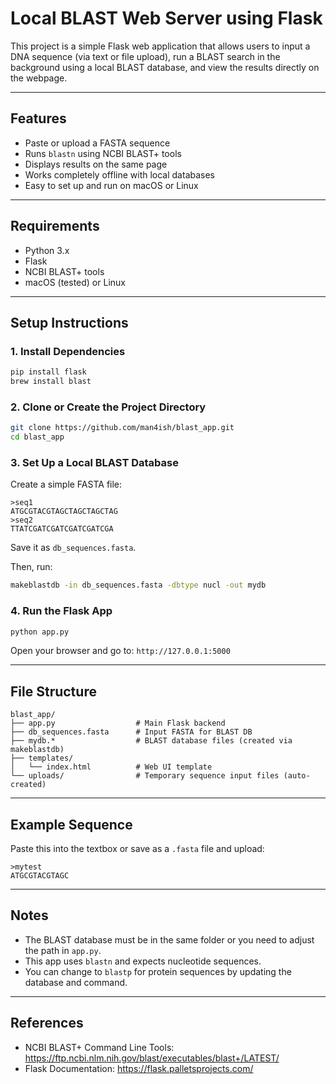 # Local BLAST Web Server using Flask

This project is a simple Flask web application that allows users to input a DNA sequence (via text or file upload), run a BLAST search in the background using a local BLAST database, and view the results directly on the webpage.

---

## Features

- Paste or upload a FASTA sequence
- Runs `blastn` using NCBI BLAST+ tools
- Displays results on the same page
- Works completely offline with local databases
- Easy to set up and run on macOS or Linux

---

## Requirements

- Python 3.x
- Flask
- NCBI BLAST+ tools
- macOS (tested) or Linux

---

## Setup Instructions

### 1. Install Dependencies

```bash
pip install flask
brew install blast
```

### 2. Clone or Create the Project Directory

```bash
git clone https://github.com/man4ish/blast_app.git
cd blast_app
```

### 3. Set Up a Local BLAST Database

Create a simple FASTA file:

```fasta
>seq1
ATGCGTACGTAGCTAGCTAGCTAG
>seq2
TTATCGATCGATCGATCGATCGA
```

Save it as `db_sequences.fasta`.

Then, run:

```bash
makeblastdb -in db_sequences.fasta -dbtype nucl -out mydb
```

### 4. Run the Flask App

```bash
python app.py
```

Open your browser and go to: `http://127.0.0.1:5000`

---

## File Structure

```
blast_app/
├── app.py                  # Main Flask backend
├── db_sequences.fasta      # Input FASTA for BLAST DB
├── mydb.*                  # BLAST database files (created via makeblastdb)
├── templates/
│   └── index.html          # Web UI template
└── uploads/                # Temporary sequence input files (auto-created)
```

---

## Example Sequence

Paste this into the textbox or save as a `.fasta` file and upload:

```fasta
>mytest
ATGCGTACGTAGC
```

---

## Notes

- The BLAST database must be in the same folder or you need to adjust the path in `app.py`.
- This app uses `blastn` and expects nucleotide sequences.
- You can change to `blastp` for protein sequences by updating the database and command.

---

## References

- NCBI BLAST+ Command Line Tools: https://ftp.ncbi.nlm.nih.gov/blast/executables/blast+/LATEST/
- Flask Documentation: https://flask.palletsprojects.com/


